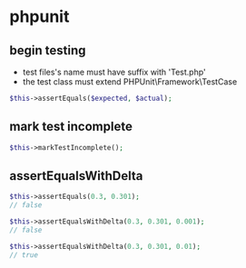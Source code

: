 # phpunit

## begin testing

- test files's name must have suffix with 'Test.php'
- the test class must extend PHPUnit\Framework\TestCase

```php
$this->assertEquals($expected, $actual);
```

## mark test incomplete

```php
$this->markTestIncomplete();
```

## assertEqualsWithDelta

```php
$this->assertEquals(0.3, 0.301);
// false

$this->assertEqualsWithDelta(0.3, 0.301, 0.001);
// false

$this->assertEqualsWithDelta(0.3, 0.301, 0.01);
// true
```
